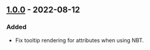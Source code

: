 ## [1.0.0] - 2022-08-12

### Added
- Fix tooltip rendering for attributes when using NBT.

[1.0.0]: https://github.com/AlmostReliable/attributetooltipfix/releases/tag/v1.18-1.0.0
